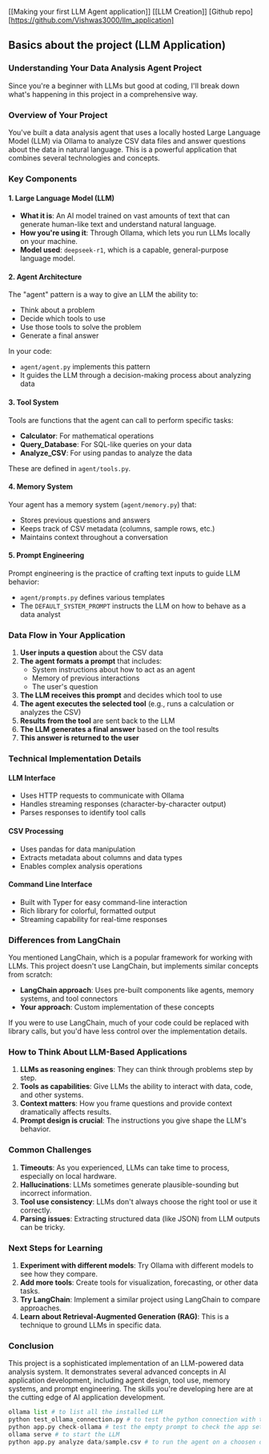 [[Making your first LLM Agent application]] [[LLM Creation]] 
[Github repo] [https://github.com/Vishwas3000/llm_application]
## Basics about the project (LLM Application)

### Understanding Your Data Analysis Agent Project

Since you're a beginner with LLMs but good at coding, I'll break down what's happening in this project in a comprehensive way.

### Overview of Your Project

You've built a data analysis agent that uses a locally hosted Large Language Model (LLM) via Ollama to analyze CSV data files and answer questions about the data in natural language. This is a powerful application that combines several technologies and concepts.

### Key Components

#### 1. Large Language Model (LLM)

- **What it is**: An AI model trained on vast amounts of text that can generate human-like text and understand natural language.
- **How you're using it**: Through Ollama, which lets you run LLMs locally on your machine.
- **Model used**: `deepseek-r1`, which is a capable, general-purpose language model.

#### 2. Agent Architecture

The "agent" pattern is a way to give an LLM the ability to:

- Think about a problem
- Decide which tools to use
- Use those tools to solve the problem
- Generate a final answer

In your code:

- `agent/agent.py` implements this pattern
- It guides the LLM through a decision-making process about analyzing data

#### 3. Tool System

Tools are functions that the agent can call to perform specific tasks:

- **Calculator**: For mathematical operations
- **Query_Database**: For SQL-like queries on your data
- **Analyze_CSV**: For using pandas to analyze the data

These are defined in `agent/tools.py`.

#### 4. Memory System

Your agent has a memory system (`agent/memory.py`) that:

- Stores previous questions and answers
- Keeps track of CSV metadata (columns, sample rows, etc.)
- Maintains context throughout a conversation

#### 5. Prompt Engineering

Prompt engineering is the practice of crafting text inputs to guide LLM behavior:

- `agent/prompts.py` defines various templates
- The `DEFAULT_SYSTEM_PROMPT` instructs the LLM on how to behave as a data analyst

### Data Flow in Your Application

1. **User inputs a question** about the CSV data
2. **The agent formats a prompt** that includes:
    - System instructions about how to act as an agent
    - Memory of previous interactions
    - The user's question
3. **The LLM receives this prompt** and decides which tool to use
4. **The agent executes the selected tool** (e.g., runs a calculation or analyzes the CSV)
5. **Results from the tool** are sent back to the LLM
6. **The LLM generates a final answer** based on the tool results
7. **This answer is returned to the user**

### Technical Implementation Details

#### LLM Interface

- Uses HTTP requests to communicate with Ollama
- Handles streaming responses (character-by-character output)
- Parses responses to identify tool calls

#### CSV Processing

- Uses pandas for data manipulation
- Extracts metadata about columns and data types
- Enables complex analysis operations

#### Command Line Interface

- Built with Typer for easy command-line interaction
- Rich library for colorful, formatted output
- Streaming capability for real-time responses

### Differences from LangChain

You mentioned LangChain, which is a popular framework for working with LLMs. This project doesn't use LangChain, but implements similar concepts from scratch:

- **LangChain approach**: Uses pre-built components like agents, memory systems, and tool connectors
- **Your approach**: Custom implementation of these concepts

If you were to use LangChain, much of your code could be replaced with library calls, but you'd have less control over the implementation details.

### How to Think About LLM-Based Applications

1. **LLMs as reasoning engines**: They can think through problems step by step.
2. **Tools as capabilities**: Give LLMs the ability to interact with data, code, and other systems.
3. **Context matters**: How you frame questions and provide context dramatically affects results.
4. **Prompt design is crucial**: The instructions you give shape the LLM's behavior.

### Common Challenges

1. **Timeouts**: As you experienced, LLMs can take time to process, especially on local hardware.
2. **Hallucinations**: LLMs sometimes generate plausible-sounding but incorrect information.
3. **Tool use consistency**: LLMs don't always choose the right tool or use it correctly.
4. **Parsing issues**: Extracting structured data (like JSON) from LLM outputs can be tricky.

### Next Steps for Learning

1. **Experiment with different models**: Try Ollama with different models to see how they compare.
2. **Add more tools**: Create tools for visualization, forecasting, or other data tasks.
3. **Try LangChain**: Implement a similar project using LangChain to compare approaches.
4. **Learn about Retrieval-Augmented Generation (RAG)**: This is a technique to ground LLMs in specific data.

### Conclusion

This project is a sophisticated implementation of an LLM-powered data analysis system. It demonstrates several advanced concepts in AI application development, including agent design, tool use, memory systems, and prompt engineering. The skills you're developing here are at the cutting edge of AI application development.


```python
ollama list # to list all the installed LLM
python test_ollama_connection.py # to test the python connection with the deployed ollama LLM
python app.py check-ollama # test the empty prompt to check the app setup with LLM
ollama serve # to start the LLM
python app.py analyze data/sample.csv # to run the agent on a choosen data
``` 
